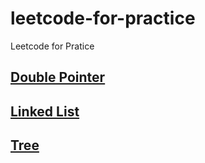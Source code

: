 # leetcode-for-practice

Leetcode for Pratice

## [Double Pointer](/double-pointer)

## [Linked List](/linked-list)

## [Tree](/tree)
